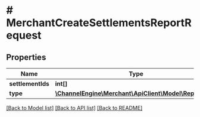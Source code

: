 # # MerchantCreateSettlementsReportRequest

## Properties

Name | Type | Description | Notes
------------ | ------------- | ------------- | -------------
**settlementIds** | **int[]** |  |
**type** | [**\ChannelEngine\Merchant\ApiClient\Model\ReportType**](ReportType.md) |  |

[[Back to Model list]](../../README.md#models) [[Back to API list]](../../README.md#endpoints) [[Back to README]](../../README.md)
